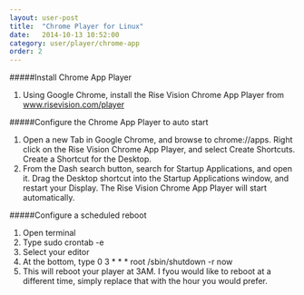 ```yaml
---
layout: user-post
title:  "Chrome Player for Linux"
date:   2014-10-13 10:52:00
category: user/player/chrome-app
order: 2
---
```


#####Install Chrome App Player
1. Using Google Chrome, install the Rise Vision Chrome App Player from www.risevision.com/player


#####Configure the Chrome App Player to auto start
1. Open a new Tab in Google Chrome, and browse to chrome://apps. Right click on the Rise Vision Chrome App Player, and select Create Shortcuts. Create a Shortcut for the Desktop.
2. From the Dash search button, search for Startup Applications, and open it. Drag the Desktop shortcut into the Startup Applications window, and restart your Display. The Rise Vision Chrome App Player will start automatically.


#####Configure a scheduled reboot
1. Open terminal
2. Type sudo crontab -e
3. Select your editor
4. At the bottom, type 0 3 * * * root /sbin/shutdown -r now
5. This will reboot your player at 3AM. I fyou would like to reboot at a different time, simply replace that with the hour you would prefer.